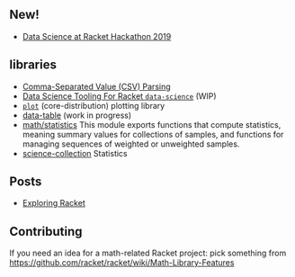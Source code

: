 ## New!

* [Data Science at Racket Hackathon 2019](/racket/racket/wiki/Racket-Hackathon-2019#data-science) 

## libraries

* [Comma-Separated Value (CSV) Parsing](https://www.neilvandyke.org/racket/csv-reading/)
* [Data Science Tooling For Racket `data-science`](https://github.com/n3mo/data-science) (WIP)
* [`plot`](https://docs.racket-lang.org/plot/) (core-distribution) plotting library
* [data-table](https://github.com/jadudm/data-table) (work in progress)
* [math/statistics](https://docs.racket-lang.org/math/stats.html) This module exports functions that compute statistics, meaning summary values for collections of samples, and functions for managing sequences of weighted or unweighted samples.
* [science-collection](http://planet.racket-lang.org/package-source/williams/science.plt/4/8/planet-docs/science/statistics.html)  Statistics

## Posts
* [Exploring Racket](https://khinsen.wordpress.com/2014/05/10/exploring-racket/)

## Contributing
If you need an idea for a math-related Racket project: pick something from  <https://github.com/racket/racket/wiki/Math-Library-Features>